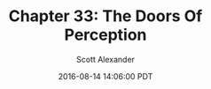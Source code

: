 ---
layout: chapter
title: "Chapter 33: The Doors Of Perception"
author: Scott Alexander
description: http://unsongbook.com/chapter-33-the-doors-of-perception/
date: 2016-08-14 14:06:00 PDT
length: 4708343
duration: 1177
guid: chapter-33-the-doors-of-perception
---